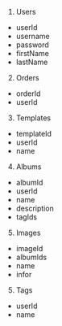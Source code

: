 1. Users
- userId
- username
- password
- firstName
- lastName

2. Orders
- orderId
- userId

3. Templates
- templateId
- userId
- name

4. Albums
- albumId
- userId
- name
- description
- tagIds

5. Images
- imageId
- albumIds
- name
- infor


5. Tags
- userId
- name
